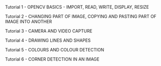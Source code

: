 Tutorial 1 - OPENCV BASICS - IMPORT, READ, WRITE, DISPLAY, RESIZE

Tutorial 2 - CHANGING PART OF IMAGE, COPYING AND PASTING PART OF IMAGE INTO ANOTHER

Tutorial 3 - CAMERA AND VIDEO CAPTURE

Tutorial 4 - DRAWING LINES AND SHAPES

Tutorial 5 - COLOURS AND COLOUR DETECTION

Tutorial 6 - CORNER DETECTION IN AN IMAGE
